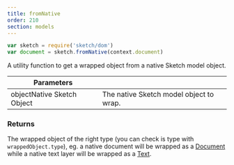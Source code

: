 ```yaml
---
title: fromNative
order: 210
section: models
---
```


```javascript
var sketch = require('sketch/dom')
var document = sketch.fromNative(context.document)
```

A utility function to get a wrapped object from a native Sketch model object.

| Parameters                                               |                                         |
| -------------------------------------------------------- | --------------------------------------- |
| object<span class="arg-type">Native Sketch Object</span> | The native Sketch model object to wrap. |

### Returns

The wrapped object of the right type (you can check is type with `wrappedObject.type`), eg. a native document will be wrapped as a [Document](#document) while a native text layer will be wrapped as a [Text](#text).
